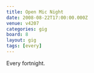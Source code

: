 ```yaml
---
title: Open Mic Night
date: 2008-08-22T17:00:00.000Z
venue: v4207
categories: gig
board: 8
layout: gig
tags: [every]
---
```

Every fortnight.